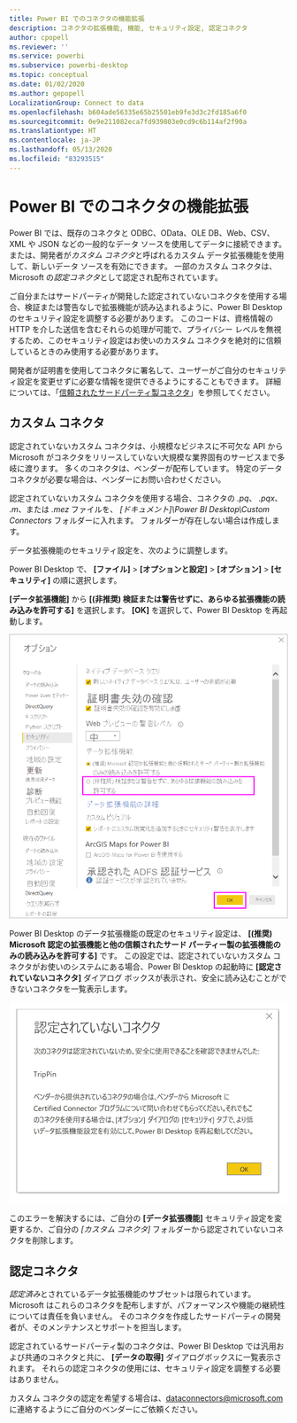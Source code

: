 ```yaml
---
title: Power BI でのコネクタの機能拡張
description: コネクタの拡張機能, 機能, セキュリティ設定, 認定コネクタ
author: cpopell
ms.reviewer: ''
ms.service: powerbi
ms.subservice: powerbi-desktop
ms.topic: conceptual
ms.date: 01/02/2020
ms.author: gepopell
LocalizationGroup: Connect to data
ms.openlocfilehash: b604ade56335e65b25501eb9fe3d3c2fd185a6f0
ms.sourcegitcommit: 0e9e211082eca7fd939803e0cd9c6b114af2f90a
ms.translationtype: HT
ms.contentlocale: ja-JP
ms.lasthandoff: 05/13/2020
ms.locfileid: "83293515"
---
```

# <a name="connector-extensibility-in-power-bi"></a>Power BI でのコネクタの機能拡張

Power BI では、既存のコネクタと ODBC、OData、OLE DB、Web、CSV、XML や JSON などの一般的なデータ ソースを使用してデータに接続できます。 または、開発者が*カスタム コネクタ*と呼ばれるカスタム データ拡張機能を使用して、新しいデータ ソースを有効にできます。 一部のカスタム コネクタは、Microsoft の*認定コネクタ*として認定され配布されています。

ご自分またはサードパーティが開発した認定されていないコネクタを使用する場合、検証または警告なしで拡張機能が読み込まれるように、Power BI Desktop のセキュリティ設定を調整する必要があります。 このコードは、資格情報の HTTP を介した送信を含むそれらの処理が可能で、プライバシー レベルを無視するため、このセキュリティ設定はお使いのカスタム コネクタを絶対的に信頼しているときのみ使用する必要があります。

開発者が証明書を使用してコネクタに署名して、ユーザーがご自分のセキュリティ設定を変更せずに必要な情報を提供できるようにすることもできます。 詳細については、「[信頼されたサードパーティ製コネクタ](desktop-trusted-third-party-connectors.md)」を参照してください。

## <a name="custom-connectors"></a>カスタム コネクタ

認定されていないカスタム コネクタは、小規模なビジネスに不可欠な API から Microsoft がコネクタをリリースしていない大規模な業界固有のサービスまで多岐に渡ります。 多くのコネクタは、ベンダーが配布しています。 特定のデータ コネクタが必要な場合は、ベンダーにお問い合わせください。 

認定されていないカスタム コネクタを使用する場合、コネクタの *.pq*、 *.pqx*、 *.m*、または *.mez* ファイルを、 *\[ドキュメント]\\Power BI Desktop\\Custom Connectors* フォルダーに入れます。 フォルダーが存在しない場合は作成します。

データ拡張機能のセキュリティ設定を、次のように調整します。

Power BI Desktop で、 **[ファイル]**  >  **[オプションと設定]**  >  **[オプション]**  >  **[セキュリティ]** の順に選択します。

**[データ拡張機能]** から **[(非推奨) 検証または警告せずに、あらゆる拡張機能の読み込みを許可する]** を選択します。 **[OK]** を選択して、Power BI Desktop を再起動します。 

![データ拡張機能のセキュリティ オプションで、認定されていないカスタム コネクタを許可する](media/desktop-connector-extensibility/data-extension-security-1.png)

Power BI Desktop のデータ拡張機能の既定のセキュリティ設定は、 **[(推奨) Microsoft 認定の拡張機能と他の信頼されたサード パーティー製の拡張機能のみの読み込みを許可する]** です。 この設定では、認定されていないカスタム コネクタがお使いのシステムにある場合、Power BI Desktop の起動時に **[認定されていないコネクタ]** ダイアログ ボックスが表示され、安全に読み込むことができないコネクタを一覧表示します。

![[認定されていないコネクタ] ダイアログ ボックス](media/desktop-connector-extensibility/data-extension-security-2.png)

このエラーを解決するには、ご自分の **[データ拡張機能]** セキュリティ設定を変更するか、ご自分の *[カスタム コネクタ]* フォルダーから認定されていないコネクタを削除します。

## <a name="certified-connectors"></a>認定コネクタ

*認定済み*とされているデータ拡張機能のサブセットは限られています。 Microsoft はこれらのコネクタを配布しますが、パフォーマンスや機能の継続性については責任を負いません。 そのコネクタを作成したサードパーティの開発者が、そのメンテナンスとサポートを担当します。 

認定されているサードパーティ製のコネクタは、Power BI Desktop では汎用および共通のコネクタと共に、 **[データの取得]** ダイアログボックスに一覧表示されます。 それらの認定コネクタの使用には、セキュリティ設定を調整する必要はありません。

カスタム コネクタの認定を希望する場合は、dataconnectors@microsoft.com に連絡するようにご自分のベンダーにご依頼ください。
